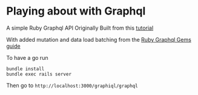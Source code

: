 # Playing about with Graphql

A simple Ruby Graphql API
Originally Built from this [tutorial](https://engineering.musefind.com/build-a-graphql-api-in-under-20-minutes-3cdaa774b786)

With added mutation and data load batching from the [Ruby Graphql Gems guide](http://graphql-ruby.org/guides)

To have a go run
```
bundle install
bundle exec rails server
```
Then go to `http://localhost:3000/graphiql/graphql`
